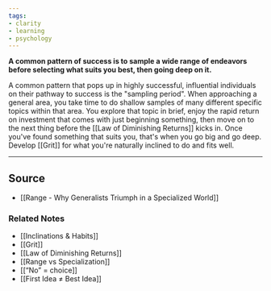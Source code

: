 ```yaml
---
tags:
- clarity
- learning
- psychology
---
```

**A common pattern of success is to sample a wide range of endeavors before selecting what suits you best, then going deep on it.**

A common pattern that pops up in highly successful, influential individuals on their pathway to success is the "sampling period". When approaching a general area, you take time to do shallow samples of many different specific topics within that area. You explore that topic in brief, enjoy the rapid return on investment that comes with just beginning something, then move on to the next thing before the [[Law of Diminishing Returns]] kicks in. Once you've found something that suits you, that's when you go big and go deep. Develop [[Grit]] for what you're naturally inclined to do and fits well.

---

## Source
- [[Range - Why Generalists Triumph in a Specialized World]]

### Related Notes
- [[Inclinations & Habits]]
- [[Grit]]
- [[Law of Diminishing Returns]]
- [[Range vs Specialization]]
- [[“No” = choice]]
- [[First Idea ≠ Best Idea]]